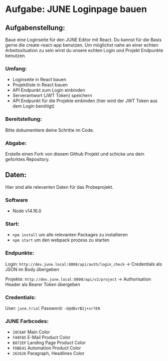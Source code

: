 # Aufgabe: JUNE Loginpage bauen

## Aufgabenstellung: 
Baue eine Loginseite für den JUNE Editor mit React. Du kannst für die Basis gerne die create-react-app benutzen. Um möglichst nahe an einer echten Arbeitssituation zu sein wirst du unsere echten Login und Projekt Endpunkte benutzen.

### Umfang: 
+ Loginseite in React bauen
+ Projektliste in React bauen
+ API Endpunkt zum Login einbinden 
+ Serverantwort (JWT Token) speichern
+ API Endpunkt für die Projekte einbinden (hier wird der JWT Token aus dem Login benötigt)

### Bereitstellung:
Bitte dokumentiere deine Schritte im Code.

### Abgabe:
Erstelle einen Fork von diesem Github Projekt und schicke uns dein geforktes Repository.


## Daten:
Hier sind alle relevanten Daten für das Probeprojekt.

### Software
+ Node v14.16.0 

### Start:
- `npm install` um alle relevanten Packages zu installieren
- `npm start` um den webpack prozess zu starten

### Endpunkte: 
Login: `http://dev.june.local:8008/api/auth/login_check`
-> Credentials als JSON im Body übergeben

Projekte: `http://dev.june.local:8008/api/v2/project`
-> Authorisation Header als Bearer Token übergeben 

### Credentials: 
User: `june.trial`
Password: `-G@dBvrB2j+sr?EN`


### JUNE Farbcodes:
+ `20C6AF`    Main Color
+ `FA9F85`    E-Mail Product Color
+ `B872EF`    Landing Page Product Color
+ `FDBE41`    Automation Product Color
+ `262626`    Paragraph, Headlines Color
